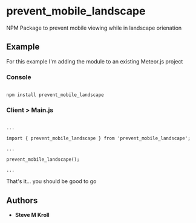 # prevent_mobile_landscape

NPM Package to prevent mobile viewing while in landscape orienation

## Example

For this example I'm adding the module to an existing Meteor.js project

### Console

```

npm install prevent_mobile_landscape

```

### Client > Main.js

```

...

import { prevent_mobile_landscape } from 'prevent_mobile_landscape';

...

prevent_mobile_landscape();

...

```

That's it... you should be good to go

## Authors

* **Steve M Kroll**